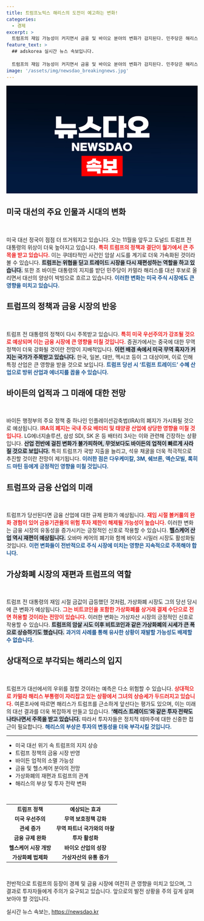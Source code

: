 ```yaml
---
title: 트럼프노믹스 해리스의 도전이 예고하는 변화!
categories:
  - 경제
excerpt: >
  트럼프의 재임 가능성이 커지면서 금융 및 바이오 분야의 변화가 감지된다. 민주당은 해리스를 후보로 내세워 반격을 예고하며 선거는 혼전 양상. 트럼프의 정책 재개로 ‘트럼프 트레이드’가 금융 시장을 뒤흔드는 가운데, 새로운 투자 기회가 열릴 전망이다.
feature_text: >
  ## adskorea 실시간 뉴스 속보입니다.

  트럼프의 재임 가능성이 커지면서 금융 및 바이오 분야의 변화가 감지된다. 민주당은 해리스를 후보로 내세워 반격을 예고하며 선거는 혼전 양상. 트럼프의 정책 재개로 ‘트럼프 트레이드’가 금융 시장을 뒤흔드는 가운데, 새로운 투자 기회가 열릴 전망이다.
image: '/assets/img/newsdao_breakingnews.jpg'
---
```


<p><img src="/assets/img/newsdao_breakingnews.jpg" alt="adskorea 속보" /></p>

<h2 data-ke-size="size26">미국 대선의 주요 인물과 시대의 변화</h2>

<p data-ke-size="size16">&nbsp;</p>

<p>미국 대선 정국이 점점 더 뜨거워지고 있습니다. 오는 11월을 앞두고 도널드 트럼프 전 대통령의 위상이 더욱 높아지고 있습니다. <b><span style="color: #ee2323;">특히 트럼프의 정책과 결단이 월가에서 큰 주목을 받고 있습니다.</span></b> 이는 쿠데타적인 사건인 암살 시도를 계기로 더욱 가속화된 것이라 볼 수 있습니다. <b><span style="background-color: #21538527;">트럼프는 위협을 딛고 트레이드 시장을 다시 재편성하는 역할을 하고 있습니다.</span></b> 또한 조 바이든 대통령의 지지를 받던 민주당이 카멀라 해리스를 대선 후보로 올리면서 대선의 양상이 박빙으로 흐르고 있습니다. <b><span style="color: #1a5490;">이러한 변화는 미국 주식 시장에도 큰 영향을 미치고 있습니다.</span></b></p>

<h2 data-ke-size="size26">트럼프의 정책과 금융 시장의 반응</h2>

<p data-ke-size="size16">&nbsp;</p>

<p>트럼프 전 대통령의 정책이 다시 주목받고 있습니다. <b><span style="color: #ee2323;">특히 미국 우선주의가 강조될 것으로 예상되며 이는 금융 시장에 큰 영향을 미칠 것입니다.</span></b> 증권가에서는 중국에 대한 무역 정책이 더욱 강화될 것이란 전망이 지배적입니다. <b><span style="background-color: #21538527;">이런 배경 속에서 미국 무역 흑자가 커지는 국가가 주목받고 있습니다.</span></b> 한국, 일본, 대만, 멕시코 등이 그 대상이며, 이로 인해 특정 산업은 큰 영향을 받을 것으로 보입니다. <b><span style="color: #1a5490;">트럼프 당선 시 ‘트럼프 트레이드’ 수혜 산업으로 방위 산업과 에너지를 꼽을 수 있습니다.</span></b></p>

<h2 data-ke-size="size26">바이든의 업적과 그 미래에 대한 전망</h2>

<p data-ke-size="size16">&nbsp;</p>

<p>바이든 행정부의 주요 정책 중 하나인 인플레이션감축법(IRA)의 폐지가 가시화될 것으로 예상됩니다. <b><span style="color: #ee2323;">IRA의 폐지는 국내 주요 배터리 및 태양광 산업에 상당한 영향을 미칠 것입니다.</span></b> LG에너지솔루션, 삼성 SDI, SK 온 등 배터리 3사는 이와 관련해 긴장하는 상황입니다. <b><span style="background-color: #21538527;">산업 전반에 걸친 변화가 불가피하며, 무엇보다도 바이든의 업적이 빠르게 사라질 것으로 보입니다.</span></b> 특히 트럼프가 국방 지출을 늘리고, 석유 채굴을 더욱 적극적으로 추진할 것이란 전망이 제기됩니다. <b><span style="color: #1a5490;">이러한 점은 다우케미칼, 3M, 쉐브론, 엑슨모빌, 록히드 마틴 등에게 긍정적인 영향을 미칠 것입니다.</span></b></p>

<h2 data-ke-size="size26">트럼프와 금융 산업의 미래</h2>

<p data-ke-size="size16">&nbsp;</p>

<p>트럼프가 당선된다면 금융 산업에 대한 규제 완화가 예상됩니다. <b><span style="color: #ee2323;">재임 시절 볼커룰의 완화 경험이 있어 금융기관들의 위험 투자 제한이 해제될 가능성이 높습니다.</span></b> 이러한 변화는 금융 시장의 유동성을 증가시키는 긍정적인 신호로 작용할 수 있습니다. <b><span style="background-color: #21538527;">헬스케어 산업 역시 재편이 예상됩니다.</span></b> 오바마 케어의 폐기와 함께 바이오 시밀러 시장도 활성화될 것입니다. <b><span style="color: #1a5490;">이런 변화들이 전반적으로 주식 시장에 미치는 영향은 지속적으로 주목해야 합니다.</span></b></p>

<h2 data-ke-size="size26">가상화폐 시장의 재편과 트럼프의 역할</h2>

<p data-ke-size="size16">&nbsp;</p>

<p>트럼프 전 대통령의 재임 시절 금값이 급등했던 것처럼, 가상화폐 시장도 그의 당선 당시에 큰 변화가 예상됩니다. <b><span style="color: #ee2323;">그는 비트코인을 포함한 가상화폐를 상거래 결제 수단으로 전면 허용할 것이라는 전망이 있습니다.</span></b> 이러한 변화는 가상자산 시장의 긍정적인 신호로 작용할 수 있습니다. <b><span style="background-color: #21538527;">트럼프의 암살 시도 이후 비트코인과 같은 가상화폐의 시세가 큰 폭으로 상승하기도 했습니다.</span></b> <b><span style="color: #1a5490;">과거의 사례를 통해 유사한 상황이 재발할 가능성도 배제할 수 없습니다.</span></b></p>

<h2 data-ke-size="size26">상대적으로 부각되는 해리스의 입지</h2>

<p data-ke-size="size16">&nbsp;</p>

<p>트럼프가 대선에서의 우위를 점할 것이라는 예측은 다소 위험할 수 있습니다. <b><span style="color: #ee2323;">상대적으로 카멀라 해리스 부통령이 자리잡고 있는 상황에서 그녀의 상승세가 두드러지고 있습니다.</span></b> 여론조사에 따르면 해리스가 트럼프를 근소하게 앞선다는 평가도 있으며, 이는 미래의 대선 결과를 더욱 복잡하게 만들고 있습니다. <b><span style="background-color: #21538527;">‘해리스 트레이드’와 같은 투자 전략도 나타나면서 주목을 받고 있습니다.</span></b> 따라서 투자자들은 정치적 테마주에 대한 신중한 접근이 필요합니다. <b><span style="color: #1a5490;">해리스의 부상은 투자의 변동성을 더욱 부각시킬 것입니다.</span></b></p>

<hr>

<ul>
    <li>미국 대선 위기 속 트럼프의 지지 상승</li>
    <li>트럼프 정책의 금융 시장 반영</li>
    <li>바이든 업적의 소멸 가능성</li>
    <li>금융 및 헬스케어 분야의 전망</li>
    <li>가상화폐의 재편과 트럼프의 관계</li>
    <li>해리스의 부상 및 투자 전략 변화</li>
</ul>

<p data-ke-size="size16">&nbsp;</p>

<table>
    <tr>
        <td style="text-align: center; height: 17px;"><b>트럼프 정책</b></td>
        <td style="text-align: center; height: 17px;"><b>예상되는 효과</b></td>
    </tr>
    <tr>
        <td style="text-align: center; height: 17px;"><b>미국 우선주의</b></td>
        <td style="text-align: center; height: 17px;"><b>무역 보호정책 강화</b></td>
    </tr>
    <tr>
        <td style="text-align: center; height: 17px;"><b>관세 증가</b></td>
        <td style="text-align: center; height: 17px;"><b>무역 파트너 국가와의 마찰</b></td>
    </tr>
    <tr>
        <td style="text-align: center; height: 17px;"><b>금융 규제 완화</b></td>
        <td style="text-align: center; height: 17px;"><b>투자 활성화</b></td>
    </tr>
    <tr>
        <td style="text-align: center; height: 17px;"><b>헬스케어 시장 개방</b></td>
        <td style="text-align: center; height: 17px;"><b>바이오 산업의 성장</b></td>
    </tr>
    <tr>
        <td style="text-align: center; height: 17px;"><b>가상화폐 법제화</b></td>
        <td style="text-align: center; height: 17px;"><b>가상자산의 유통 증가</b></td>
    </tr>
</table>

<p data-ke-size="size16">&nbsp;</p>

<p>전반적으로 트럼프의 등장이 경제 및 금융 시장에 여전히 큰 영향을 미치고 있으며, 그 결과로 투자자들에게 주의가 요구되고 있습니다. 앞으로의 발전 상황을 주의 깊게 살펴보아야 할 것입니다.</p>
실시간 뉴스 속보는, <a href="https://newsdao.kr" rel="dofollow">https://newsdao.kr</a>


